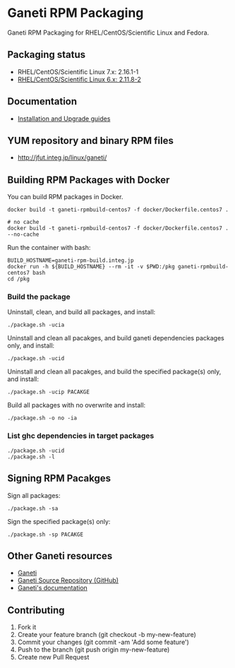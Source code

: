 # Ganeti RPM Packaging

Ganeti RPM Packaging for RHEL/CentOS/Scientific Linux and Fedora.

## Packaging status

- RHEL/CentOS/Scientific Linux 7.x: 2.16.1-1
- [RHEL/CentOS/Scientific Linux 6.x: 2.11.8-2](https://github.com/jfut/ganeti-rpm/tree/el6)

## Documentation

- [Installation and Upgrade guides](https://github.com/jfut/ganeti-rpm/tree/master/doc)

## YUM repository and binary RPM files

- http://jfut.integ.jp/linux/ganeti/

## Building RPM Packages with Docker

You can build RPM packages in Docker.

```
docker build -t ganeti-rpmbuild-centos7 -f docker/Dockerfile.centos7 .

# no cache
docker build -t ganeti-rpmbuild-centos7 -f docker/Dockerfile.centos7 . --no-cache
```

Run the container with bash:

```
BUILD_HOSTNAME=ganeti-rpm-build.integ.jp
docker run -h ${BUILD_HOSTNAME} --rm -it -v $PWD:/pkg ganeti-rpmbuild-centos7 bash
cd /pkg
```

### Build the package

Uninstall, clean, and build all packages, and install:

```
./package.sh -ucia
```

Uninstall and clean all pacakges, and build ganeti dependencies packages only, and install:

```
./package.sh -ucid
```

Uninstall and clean all pacakges, and build the specified package(s) only, and install:

```
./package.sh -ucip PACAKGE
```

Build all packages with no overwrite and install:

```
./package.sh -o no -ia
```

### List ghc dependencies in target packages

```
./package.sh -ucid
./package.sh -l
```

## Signing RPM Pacakges

Sign all packages:

```
./package.sh -sa
```

Sign the specified package(s) only:

```
./package.sh -sp PACAKGE
```

## Other Ganeti resources

- [Ganeti](http://www.ganeti.org/)
- [Ganeti Source Repository (GitHub)](https://github.com/ganeti/ganeti)
- [Ganeti's documentation](http://docs.ganeti.org/ganeti/current/html/)

## Contributing

1. Fork it
2. Create your feature branch (git checkout -b my-new-feature)
3. Commit your changes (git commit -am 'Add some feature')
4. Push to the branch (git push origin my-new-feature)
5. Create new Pull Request

